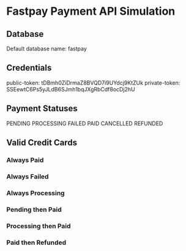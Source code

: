 # Fastpay Payment API Simulation

## Database
Default database name: fastpay

## Credentials

public-token: tDBmh0ZiDrmaZ8BVQD7i9UYdcj9KtZUk
private-token: SSEewtC6Ps5yJLdB6SJmh1bqJXgRbCdf8ocDj2hU

## Payment Statuses

PENDING
PROCESSING
FAILED
PAID
CANCELLED
REFUNDED

## Valid Credit Cards

### Always Paid
### Always Failed
### Always Processing
### Pending then Paid
### Processing then Paid
### Paid then Refunded



